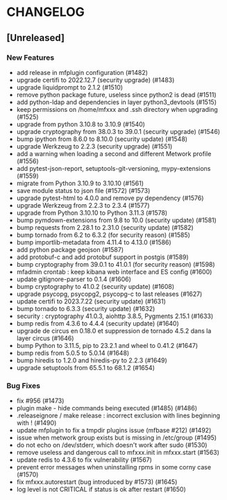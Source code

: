 # CHANGELOG

## [Unreleased]

### New Features

- add release in mfplugin configuration (#1482)
- upgrade certifi to 2022.12.7 (security upgrade) (#1483)
- upgrade liquidprompt to 2.1.2 (#1510)
- remove python package future, useless since python2 is dead (#1511)
- add python-ldap and dependencies in layer python3_devtools (#1515)
- keep permissions on /home/mfxxx and .ssh directory when upgrading (#1525)
- upgrade from python 3.10.8 to 3.10.9 (#1540)
- upgrade cryptography from 38.0.3 to 39.0.1 (security upgrade) (#1546)
- bump ipython from 8.6.0 to 8.10.0 (security update) (#1548)
- upgrade Werkzeug to 2.2.3 (security upgrade) (#1551)
- add a warning when loading a second and different Metwork profile (#1556)
- add pytest-json-report, setuptools-git-versioning, mypy-extensions (#1559)
- migrate from Python 3.10.9 to 3.10.10 (#1561)
- save module status to json file (#1572) (#1573)
- upgrade pytest-html to 4.0.0 and remove py dependency (#1576)
- upgrade Werkzeug from 2.2.3 to 2.3.4 (#1577)
- upgrade from Python 3.10.10 to Python 3.11.3 (#1578)
- bump pymdown-extensions from 9.8 to 10.0 (security update) (#1581)
- bump requests from 2.28.1 to 2.31.0 (security update) (#1582)
- bump tornado from 6.2 to 6.3.2 (for security reason) (#1585)
- bump importlib-metadata from 4.11.4 to 4.13.0 (#1586)
- add python package geojson (#1587)
- add protobuf-c and add protobuf support in postgis (#1589)
- bump cryptography from 39.0.1 to 41.0.1 (for security reason) (#1598)
- mfadmin crontab : keep kibana web interface and ES config (#1600)
- update gitignore-parser to 0.1.4 (#1606)
- bump cryptography to 41.0.2 (security update) (#1608)
- upgrade psycopg, psycopg2, psycopg-c to last releases (#1627)
- update certifi to 2023.7.22 (security update) (#1631)
- bump tornado to 6.3.3 (security update) (#1632)
- security : cryptography 41.0.3, aiohttp 3.8.5, Pygments 2.15.1 (#1633)
- bump redis from 4.3.6 to 4.4.4 (security update) (#1640)
- upgrade de circus en 0.18.0 et suppression de tornado 4.5.2 dans la layer circus (#1646)
- bump Python to 3.11.5, pip to 23.2.1 and wheel to 0.41.2 (#1647)
- bump redis from 5.0.5 to 5.0.14 (#1648)
- bump hiredis to 1.2.0 and hiredis-py to 2.2.3 (#1649)
- upgrade setuptools from 65.5.1 to 68.1.2 (#1654)

### Bug Fixes

- fix #956 (#1473)
- plugin make - hide commands being executed (#1485) (#1486)
- .releaseignore / make release : incorrect exclusion with lines beginning with ! (#1490)
- update mfplugin to fix a tmpdir plugins issue (mfbase #212)  (#1492)
- issue when metwork group exists but is missing in /etc/group (#1495)
- do not echo on /dev/stderr, which doesn't work after sudo (#1530)
- remove useless and dangerous call to mfxxx.init in mfxxx.start (#1563)
- update redis to 4.3.6 to fix vulnerability (#1567)
- prevent error messages when uninstalling rpms in some corny case (#1570)
- fix mfxxx.autorestart (bug introduced by #1573) (#1645)
- log level is not CRITICAL if status is ok after restart (#1650)


